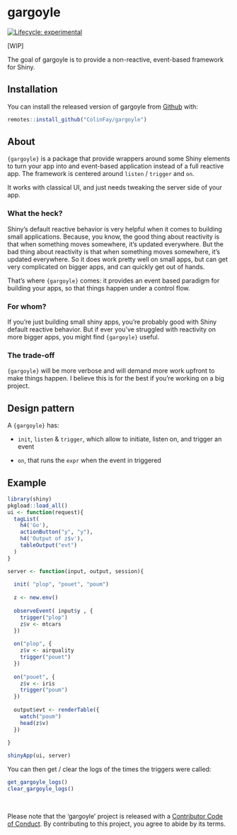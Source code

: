 
<!-- README.md is generated from README.Rmd. Please edit that file -->

# gargoyle

<!-- badges: start -->

[![Lifecycle:
experimental](https://img.shields.io/badge/lifecycle-experimental-orange.svg)](https://www.tidyverse.org/lifecycle/#experimental)
<!-- badges: end -->

\[WIP\]

The goal of gargoyle is to provide a non-reactive, event-based framework
for Shiny.

## Installation

You can install the released version of gargoyle from
[Github](https://CRAN.R-project.org) with:

``` r
remotes::install_github("ColinFay/gargoyle")
```

## About

`{gargoyle}` is a package that provide wrappers around some Shiny
elements to turn your app into and event-based application instead of a
full reactive app. The framework is centered around `listen` / `trigger`
and `on`.

It works with classical UI, and just needs tweaking the server side of
your app.

### What the heck?

Shiny’s default reactive behavior is very helpful when it comes to
building small applications. Because, you know, the good thing about
reactivity is that when something moves somewhere, it’s updated
everywhere. But the bad thing about reactivity is that when something
moves somewhere, it’s updated everywhere. So it does work pretty well on
small apps, but can get very complicated on bigger apps, and can quickly
get out of hands.

That’s where `{gargoyle}` comes: it provides an event based paradigm for
building your apps, so that things happen under a control flow.

### For whom?

If you’re just building small shiny apps, you’re probably good with
Shiny default reactive behavior. But if ever you’ve struggled with
reactivity on more bigger apps, you might find `{gargoyle}` useful.

### The trade-off

`{gargoyle}` will be more verbose and will demand more work upfront to
make things happen. I believe this is for the best if you’re working on
a big project.

## Design pattern

A `{gargoyle}` has:

  - `init`, `listen` & `trigger`, which allow to initiate, listen on,
    and trigger an event

  - `on`, that runs the `expr` when the event in triggered

## Example

``` r
library(shiny)
pkgload::load_all()
ui <- function(request){
  tagList(
    h4('Go'),
    actionButton("y", "y"),
    h4('Output of z$v'),
    tableOutput("evt")
  )
}

server <- function(input, output, session){
  
  init( "plop", "pouet", "poum")
  
  z <- new.env()
  
  observeEvent( input$y , {
    trigger("plop")
    z$v <- mtcars
  })
  
  on("plop", {
    z$v <- airquality
    trigger("pouet")
  })
  
  on("pouet", {
    z$v <- iris
    trigger("poum")
  })
  
  output$evt <- renderTable({
    watch("poum")
    head(z$v) 
  })
  
}

shinyApp(ui, server)
```

You can then get / clear the logs of the times the triggers were called:

``` r
get_gargoyle_logs()
clear_gargoyle_logs()
```

<br>

Please note that the ‘gargoyle’ project is released with a [Contributor
Code of Conduct](CODE_OF_CONDUCT.md). By contributing to this project,
you agree to abide by its terms.
